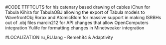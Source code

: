 #CODE
TTFTCUTS for his catenary based drawing of cables
iChun for Tabula
Kihira for TabulaOBJ allowing the export of Tabula models to WavefrontObj
Rorax and AtomicBlom for massive support in making ISRBHs out of .obj files
marcin212 for API changes that allow OpenComputers integration 
Yulife for formatting changes in Minetweaker integration

#LOCALIZATION
ru_RU.lang - Remeh84 & Adaptivity